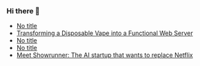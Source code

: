 ### Hi there 👋

<!-- daily.dev BOOKMARKS:START -->
- [No title](https://app.daily.dev/posts/Iiwvk2hKW?utm_source=rss&utm_medium=bookmarks&utm_campaign=PnGboN99PhXCxFrWGGg2C)
- [Transforming a Disposable Vape into a Functional Web Server](https://app.daily.dev/posts/x3AzrkOsw?utm_source=rss&utm_medium=bookmarks&utm_campaign=PnGboN99PhXCxFrWGGg2C)
- [No title](https://app.daily.dev/posts/fX6EXS7jM?utm_source=rss&utm_medium=bookmarks&utm_campaign=PnGboN99PhXCxFrWGGg2C)
- [No title](https://app.daily.dev/posts/q4rwM8jtS?utm_source=rss&utm_medium=bookmarks&utm_campaign=PnGboN99PhXCxFrWGGg2C)
- [Meet Showrunner: The AI startup that wants to replace Netflix](https://app.daily.dev/posts/zNqocvPD4?utm_source=rss&utm_medium=bookmarks&utm_campaign=PnGboN99PhXCxFrWGGg2C)
<!-- daily.dev BOOKMARKS:END -->

<!--
**dinesh4monto/dinesh4monto** is a ✨ _special_ ✨ repository because its `README.md` (this file) appears on your GitHub profile.

Here are some ideas to get you started:

- 🔭 I’m currently working on ...
- 🌱 I’m currently learning ...
- 👯 I’m looking to collaborate on ...
- 🤔 I’m looking for help with ...
- 💬 Ask me about ...
- 📫 How to reach me: ...
- 😄 Pronouns: ...
- ⚡ Fun fact: ...
-->
